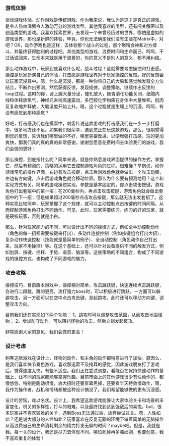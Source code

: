 
### 游戏体验

谈谈游戏体验。动作游戏是传统游戏，作为我来说，我认为是这才是真正的游戏，是令人热血沸腾令人激动万分的游戏类型。其他我喜欢的类型，还有闯关解密以及创造类型的游戏。我喜欢探索世界，去发现一个未曾经历过的世界，哪怕是虚拟的游戏世界，那也是新鲜的体验，毕竟，你也无法确定我们没有生活在Matrix中，对吧？OK，动作游戏也是这样，去体验那个战斗的过程，那个聚精会神和对方搏斗，并最终获得胜利的过程吧。其他类型的游戏，浪费时间和生命而已。呵呵，不过话说回来，生命本来就是用于浪费的，你的意义不是别人的意义，都不用纠结。

那么动作游戏中，玩家到底喜欢什么呢，战斗过程！这就需要考虑操控和打击感。操控是玩家扮演自己的体验，打击感是游戏世界对于玩家操控的反馈。好的反馈会让玩家沉浸其中。嗯，什么是沉浸，那是一种你将自己的大脑和感觉触发器全方位结合，不断作出预测，然后获得反馈，发现规律，调整策略，继续作出反馈的loop过程。这时的你，肾上腺大量分泌，瞳孔放大，肠胃消化功能关闭，细胞内线粒体释放氧气，神经元末梢高速震动，多巴胺化学物质在身体中大量堆积，肌肉反复收缩并释放，大脑温度开始上升。嗯，这个过程就是生理上的沉浸。呵呵，有没有感觉到那种感觉？

好吧，打击感我们也在摸索中，刺客传说这款游戏的打击感我们在一步一步打磨中，很多地方还不足。如果我们很荣幸，遇到您正在玩这款游戏，那么，很期望得到您的反馈，告诉我们哪里做的不好，哪里需要改进，以便增强打击感，玩的更加爽快，那我们真的真的真的非常感谢，谢谢您愿意花费时间去体验我们的游戏，我们会做的更好！

那么操控，到底指什么呢？简单来说，就是你熟悉游戏界面提供的操作方式，掌握它，然后有预测的、策略的运用它去控制游戏角色的过程。很难懂？举例说，动作游戏常见的操作界面，右边有攻击按键，点击后游戏角色就会做出一个攻击动画，左边有方向键，点击后游戏角色就会移动位置。那么为什么要有预测地用？这个和实现方式有关。简单的游戏操控实现，参数是基本固定的，你点击攻击按键，游戏角色打出套招中的第一招；在200毫秒内，再点击攻击按键，游戏角色就会做出套招中的下一招；但是如果超过200毫秒点击攻击按键，那么就无法出发套招了。这种实现比较简单，玩家掌握了这个规律，就可以主动控制点击按键的时间间隔，从而控制游戏角色打出不同动作。可见，此时，玩家需要练习，练习的好的玩家，就是硬核玩家，否则就是小白。

那么，针对玩家能力的不同，可以设计出不同的操控方式，例如全手动控制动作（角色的每一招都需要按键来打出）、多动作连接控制（例如按键组合打出大招）、复杂动作快速控制（技能就是最简单的例子）、全自动控制（角色动作自己打出来，玩家不用操控）等。在这个基础上，还可以针对设备提供不同的触发方式，例如划屏、按键、摇杆、手势、语音、脑波等。这些策略的不同组合，构成了不同游戏的操控方式，也构成了不同游戏的魅力。


### 攻击攻略

操控技巧，目前版本游戏中，操控相对简单，攻击跳跃键，快速连续点击跳跃键，会进行二段跳，跳的更高。攻打强力boss时，可以积极进行跳跃，一方面可以躲避攻击，另一方面可以在空中点击攻击键，发起跳攻，此时还可以移动方向键，调整攻击方向。

目前我们还在实现如下两个功能：
1。跳攻时可以调整攻击范围，从而攻击地面怪物；
2。增加防守动作，可以阻挡怪物的攻击，然后立刻发起反攻。

非常感谢大家的意见，我们会做的更高！


### 设计考虑

刺客这款游戏在设计上，怪物的动作、和主角的动作都特意进行了加快。原因么，是我们喜欢快节奏色游戏，喜欢那迅雷不及掩耳的感觉，因此游戏朋友打了游戏后，觉得速度太快，有些不适应。我们正在尝试调整，看能否在保持快速动作的基础上，让不同的玩家都能够掌握乐趣。目前市面上的其他游戏很少有快动作的，都慢悠悠，特别是跑动很慢，放大招时还要屏幕黑掉，还要看半天特效慢动作，嗯，我作为操作者，战机和情绪都被这种设计搞没了。我们希望能够做的更有沉浸感。

设计的苦恼，难以名状。设计上，我希望这款游戏能够让大家体验关卡和场景的丰富变化，机关的多样性，打斗的艰难，以及最终找到达到强敌后的喜悦。but，很多玩家并不喜欢较难的关卡，遇到Boss无法通过后，放弃尝试过关。嗯，人性如此？还是说大部分的人性如此？玩家喜欢在反复无聊的环境下做着简单的无脑操作从而浪费自己的生命消耗剩余的精力打发无聊的时间？maybe吧。但是，我就是我。每一关的设计，我还是尽力去体现不同，哪怕死掉再多脑细胞，也要创意，我不喜欢重复的体验！

